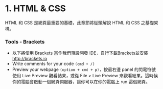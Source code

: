 # 1. HTML & CSS

HTML 和 CSS 是網頁最重要的基礎，此章節將從頭解說 HTML 和 CSS 之基礎架構。

### Tools - Brackets 
* 以下將使用 Brackets 當作我們預設開發 IDE，自行下載Brackets並安裝 http://brackets.io
* Write comments for your code `(cmd + /)`
* Preview your webpage `(option + cmd + p)`，按最右邊 panel 的閃電符號使用 Live Preview 觀看結果，或從 File > Live Preview 來觀看結果。這時候你的電腦會啟動一個網頁伺服器，讓你可以在你的電腦上 run 這個網頁。
